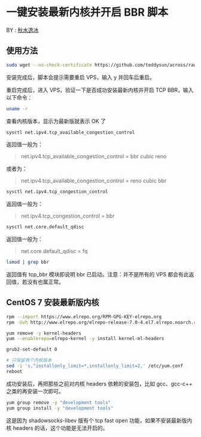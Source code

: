 <!--
 * @Author: jangrui
 * @Date: 2019-08-01 05:17:01
 * @LastEditors: jangrui
 * @LastEditTime: 2019-10-15 18:12:02
 * @version: 
 * @Descripttion: 
 -->
# 一键安装最新内核并开启 BBR 脚本

BY : [秋水逸冰](https://teddysun.com/489.html)

## 使用方法

```bash
sudo wget --no-check-certificate https://github.com/teddysun/across/raw/master/bbr.sh && chmod +x bbr.sh && ./bbr.sh
```

安装完成后，脚本会提示需要重启 VPS，输入 y 并回车后重启。

重启完成后，进入 VPS，验证一下是否成功安装最新内核并开启 TCP BBR，输入以下命令：

```bash
uname -r
```

查看内核版本，显示为最新版就表示 OK 了

```bash
sysctl net.ipv4.tcp_available_congestion_control
```

返回值一般为：

> net.ipv4.tcp_available_congestion_control = bbr cubic reno

或者为：

> net.ipv4.tcp_available_congestion_control = reno cubic bbr

```bash
sysctl net.ipv4.tcp_congestion_control
```

返回值一般为：

> net.ipv4.tcp_congestion_control = bbr

```bash
sysctl net.core.default_qdisc
```

返回值一般为：

> net.core.default_qdisc = fq

```bash
lsmod | grep bbr
```

返回值有 tcp_bbr 模块即说明 bbr 已启动。注意：并不是所有的 VPS 都会有此返回值，若没有也属正常。

## CentOS 7 安装最新版内核

```bash
rpm --import https://www.elrepo.org/RPM-GPG-KEY-elrepo.org
rpm -Uvh http://www.elrepo.org/elrepo-release-7.0-4.el7.elrepo.noarch.rpm

yum remove -y kernel-headers
yum --enablerepo=elrepo-kernel -y install kernel-ml-headers

grub2-set-default 0

# 只保留两个内核版本
sed -i 's,^installonly_limit=*,installonly_limit=2,' /etc/yum.conf
reboot
```

成功安装后，再把那些之前对内核 headers 依赖的安装包，比如 gcc、gcc-c++ 之类的再安装一次即可。

```bash
yum group remove -y "development tools"
yum group install -y "development tools"
```

这是因为 shadowsocks-libev 版有个 tcp fast open 功能，如果不安装最新版内核 headers 的话，这个功能是无法开启的。
